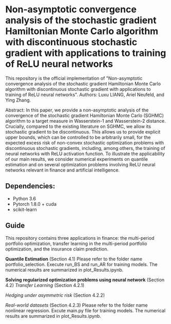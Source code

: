 # Non-asymptotic convergence analysis of the stochastic gradient Hamiltonian Monte Carlo algorithm with discontinuous stochastic gradient with applications to training of ReLU neural networks

This repository is the official implementation of "Non-asymptotic convergence analysis of the stochastic gradient Hamiltonian Monte Carlo algorithm with discontinuous stochastic gradient with applications to training of ReLU neural networks". Authors: Luxu LIANG, Ariel Neufeld, and Ying Zhang.

Abstract: In this paper, we provide a non-asymptotic analysis of the convergence of the stochastic gradient Hamiltonian Monte Carlo (SGHMC) algorithm to a target measure in Wasserstein-1 and Wasserstein-2 distance. Crucially, compared to the existing literature on SGHMC, we allow its stochastic gradient to be discontinuous.  This allows us to provide explicit upper bounds, which can be controlled to be arbitrarily small, for the expected excess risk of non-convex stochastic optimization problems with discontinuous stochastic gradients, including, among others, the training of neural networks with ReLU activation function. To illustrate the applicability of our main results, we consider numerical experiments on quantile estimation and on several optimization problems involving ReLU neural networks relevant in finance and artificial intelligence.

## Dependencies:
- Python 3.6
- Pytorch 1.8.0 + cuda
- scikit-learn

## Guide

This repository contains three applications in finance: the multi-period portfolio optimization, transfer learning in the multi-period portfolio optimization, and the insurance claim prediction.

**Quantile Estimation** (Section 4.1)
Please refer to the folder name portfolio_selection. Execute run_BS and run_AR for training models. The numerical results are summarized in plot_Results.ipynb.

**Solving regularized optimization problems using neural network** (Section 4.2)
*Transfer Learning* (Section 4.2.1)

*Hedging under asymmetric risk* (Section 4.2.2)

*Real-world datasets* (Section 4.2.3)
Please refer to the folder name nonlinear regression. Excute main.py file for training models. The numerical results are summarized in plot_Results.ipynb.
